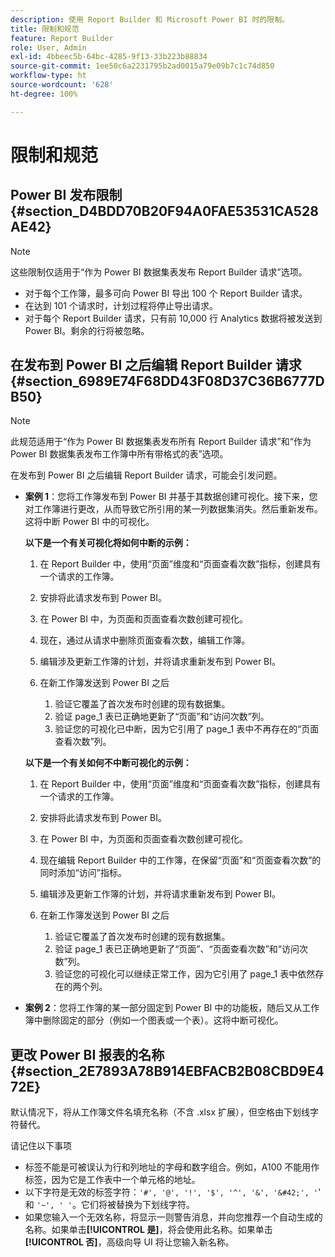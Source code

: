 ```yaml
---
description: 使用 Report Builder 和 Microsoft Power BI 时的限制。
title: 限制和规范
feature: Report Builder
role: User, Admin
exl-id: 4bbeec5b-64bc-4285-9f13-33b223b88834
source-git-commit: 1ee50c6a2231795b2ad0015a79e09b7c1c74d850
workflow-type: ht
source-wordcount: '628'
ht-degree: 100%

---
```


# 限制和规范

## Power BI 发布限制 {#section_D4BDD70B20F94A0FAE53531CA528AE42}

>[!NOTE]
>
>这些限制仅适用于“作为 Power BI 数据集表发布 Report Builder 请求”选项。

* 对于每个工作簿，最多可向 Power BI 导出 100 个 Report Builder 请求。
* 在达到 101 个请求时，计划过程将停止导出请求。
* 对于每个 Report Builder 请求，只有前 10,000 行 Analytics 数据将被发送到 Power BI。剩余的行将被忽略。

## 在发布到 Power BI 之后编辑 Report Builder 请求 {#section_6989E74F68DD43F08D37C36B6777DB50}

>[!NOTE]
>
>此规范适用于“作为 Power BI 数据集表发布所有 Report Builder 请求”和“作为 Power BI 数据集表发布工作簿中所有带格式的表”选项。

在发布到 Power BI 之后编辑 Report Builder 请求，可能会引发问题。

* **案例 1**：您将工作簿发布到 Power BI 并基于其数据创建可视化。接下来，您对工作簿进行更改，从而导致它所引用的某一列数据集消失。然后重新发布。这将中断 Power BI 中的可视化。

  **以下是一个有关可视化将如何中断的示例：**

   1. 在 Report Builder 中，使用“页面”维度和“页面查看次数”指标，创建具有一个请求的工作簿。
   2. 安排将此请求发布到 Power BI。
   3. 在 Power BI 中，为页面和页面查看次数创建可视化。
   4. 现在，通过从请求中删除页面查看次数，编辑工作簿。
   5. 编辑涉及更新工作簿的计划，并将请求重新发布到 Power BI。
   6. 在新工作簿发送到 Power BI 之后

      1. 验证它覆盖了首次发布时创建的现有数据集。
      2. 验证 page_1 表已正确地更新了“页面”和“访问次数”列。
      3. 验证您的可视化已中断，因为它引用了 page_1 表中不再存在的“页面查看次数”列。

  **以下是一个有关如何不中断可视化的示例：**

   1. 在 Report Builder 中，使用“页面”维度和“页面查看次数”指标，创建具有一个请求的工作簿。
   2. 安排将此请求发布到 Power BI。
   3. 在 Power BI 中，为页面和页面查看次数创建可视化。
   4. 现在编辑 Report Builder 中的工作簿，在保留“页面”和“页面查看次数”的同时添加“访问”指标。
   5. 编辑涉及更新工作簿的计划，并将请求重新发布到 Power BI。
   6. 在新工作簿发送到 Power BI 之后

      1. 验证它覆盖了首次发布时创建的现有数据集。
      2. 验证 page_1 表已正确地更新了“页面”、“页面查看次数”和“访问次数”列。
      3. 验证您的可视化可以继续正常工作，因为它引用了 page_1 表中依然存在的两个列。

* **案例 2**：您将工作簿的某一部分固定到 Power BI 中的功能板，随后又从工作簿中删除固定的部分（例如一个图表或一个表）。这将中断可视化。

## 更改 Power BI 报表的名称 {#section_2E7893A78B914EBFACB2B08CBD9E472E}

默认情况下，将从工作簿文件名填充名称（不含 .xlsx 扩展），但空格由下划线字符替代。

请记住以下事项

* 标签不能是可被误认为行和列地址的字母和数字组合。例如，A100 不能用作标签，因为它是工作表中一个单元格的地址。
* 以下字符是无效的标签字符：`'#', '@', '!', '$', '^', '&', '&#42;', '`&#39; 和 `'~', ' '`。它们将被替换为下划线字符。
* 如果您输入一个无效名称，将显示一则警告消息，并向您推荐一个自动生成的名称。如果单击&#x200B;**[!UICONTROL 是]**，将会使用此名称。如果单击&#x200B;**[!UICONTROL 否]**，高级向导 UI 将让您输入新名称。
